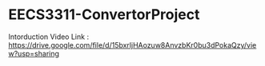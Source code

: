 # EECS3311-ConvertorProject

Intorduction Video Link : https://drive.google.com/file/d/15bxrljHAozuw8AnvzbKr0bu3dPokaQzy/view?usp=sharing
